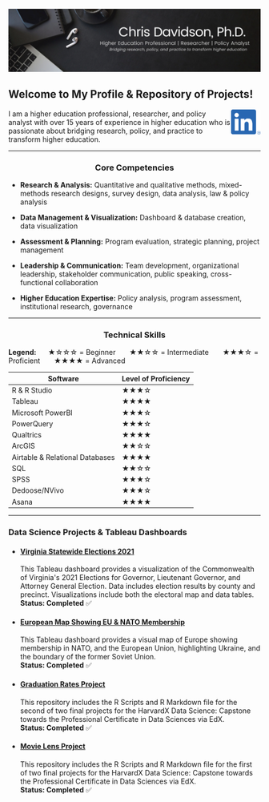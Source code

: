 ![](Images/Updated_Banner.png)
<p>
  
## Welcome to My Profile & Repository of Projects!
<a href="https://www.linkedin.com/in/drchrisdavidson/"><img height="50" align='right' src="https://raw.githubusercontent.com/drcdavidson/drcdavidson/master/Images/LI-In-Bug.png"></a>

I am a higher education professional, researcher, and policy analyst with over 15 years of experience in higher education who is passionate about bridging research, policy, and practice to transform higher education.

---

### <p align="center"> Core Competencies </p>

- **Research & Analysis:** Quantitative and qualitative methods, mixed-methods research designs, survey design, data analysis, law & policy analysis

- **Data Management & Visualization:** Dashboard & database creation, data visualization

- **Assessment & Planning:** Program evaluation, strategic planning, project management

- **Leadership & Communication:** Team development, organizational leadership, stakeholder communication, public speaking, cross-functional collaboration

- **Higher Education Expertise:** Policy analysis, program assessment, institutional research, governance

---
### <p align="center"> Technical Skills </p>

**Legend:** &nbsp;&nbsp;&nbsp;&nbsp;&nbsp;★☆☆☆ = Beginner &nbsp;&nbsp;&nbsp;&nbsp;&nbsp; ★★☆☆ = Intermediate &nbsp;&nbsp;&nbsp;&nbsp;&nbsp; ★★★☆ = Proficient &nbsp;&nbsp;&nbsp;&nbsp;&nbsp; ★★★★ = Advanced


| Software                      | Level of Proficiency                                             |
|-------------------------------|---------------------------------------------------------|
| R & R Studio                  |  ★★★☆              |
| Tableau                       |  ★★★★              |
| Microsoft PowerBI             |   ★★★☆              |
| PowerQuery                     |  ★★★☆        |
| Qualtrics                     |  ★★★★               |
| ArcGIS                        | ★★☆☆             |
| Airtable & Relational Databases | ★★★★             |
| SQL                           | ★★☆☆            |
| SPSS                          |    ★★★☆         |
| Dedoose/NVivo                  |  ★★★☆           |
| Asana                         |  ★★★★             |

---

### Data Science Projects & Tableau Dashboards

<!-- #### [Mock University Sample Data](https://public.tableau.com/views/MockUniveristySampleData/StudentCharacteristics?:language=en-US&publish=yes&:display_count=n&:origin=viz_share_link)
  This Tableau dashboard provides a visualization of a fictional dataset of Mock University including Student Demographic Characteristics, Enrollment Trends, Financial Charges, and other factors. <br />
  **Status: Completed** -->

  
- #### [Virginia Statewide Elections 2021](https://public.tableau.com/views/VirginiaStatewideElections2021/VirginiasStatewideElection2021?:language=en-US&:display_count=n&:origin=viz_share_link)
  This Tableau dashboard provides a visualization of the Commonwealth of Virginia's 2021 Elections for  Governor, Lieutenant Governor, and Attorney General Election. Data includes election results by county and precinct. Visualizations include both the electoral map and data tables. <br />
  **Status: Completed** :white_check_mark:
  
- #### [European Map Showing EU & NATO Membership](https://public.tableau.com/views/EuropeanMapShowingEUNATOMembership/EUNATOMAP?:language=en-US&:display_count=n&:origin=viz_share_link)  
  This Tableau dashboard provides a visual map of Europe showing membership in NATO, and the European Union, highlighting Ukraine, and the boundary of the former Soviet Union. <br />
  **Status: Completed**  :white_check_mark:
  
- #### [Graduation Rates Project](https://github.com/drcdavidson/gradrates)
  This repository includes the R Scripts and R Markdown file for the second of two final projects for the HarvardX Data Science: Capstone towards the Professional Certificate in Data Sciences via EdX. <br />
  **Status: Completed**  :white_check_mark:
  
- #### [Movie Lens Project](https://github.com/drcdavidson/movielens)
  This repository includes the R Scripts and R Markdown file for the first of two final projects for the HarvardX Data Science: Capstone towards the Professional Certificate in Data Sciences via EdX. <br />
  **Status: Completed**  :white_check_mark:
